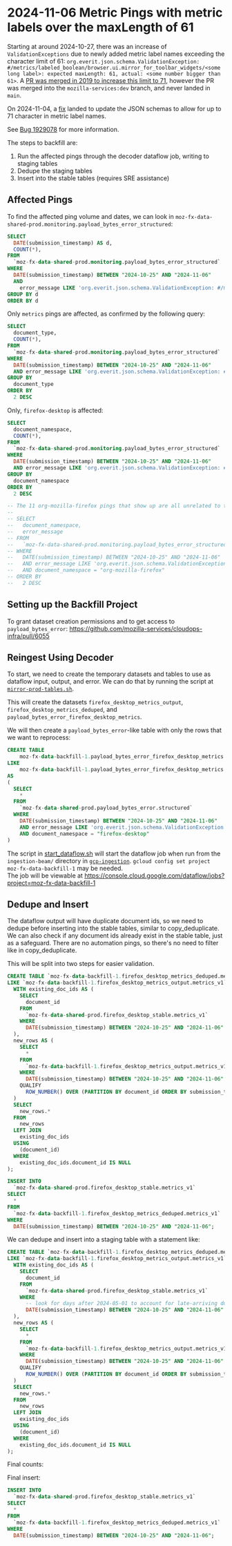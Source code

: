 # 2024-11-06 Metric Pings with metric labels over the maxLength of 61

Starting at around 2024-10-27, there was an increase of `ValidationExceptions` due to newly added metric label names exceeding the character limit of 61: `org.everit.json.schema.ValidationException: #/metrics/labeled_boolean/browser.ui.mirror_for_toolbar_widgets/<some long label>: expected maxLength: 61, actual: <some number bigger than 61>`. A [PR was merged in 2019 to increase this limit to 71](https://github.com/mozilla-services/mozilla-pipeline-schemas/pull/408/files), however the PR was merged into the `mozilla-services:dev` branch, and never landed in `main`.

On 2024-11-04, a [fix](https://bugzilla.mozilla.org/attachment.cgi?id=9435189) landed to update the JSON schemas to allow for up to 71 character in metric label names.

See [Bug 1929078](https://bugzilla.mozilla.org/show_bug.cgi?id=1929078) for more information.

The steps to backfill are:
1. Run the affected pings through the decoder dataflow job, writing to staging tables
2. Dedupe the staging tables 
3. Insert into the stable tables (requires SRE assistance)

## Affected Pings

To find the affected ping volume and dates, we can look in `moz-fx-data-shared-prod.monitoring.payload_bytes_error_structured`:

```sql
SELECT
  DATE(submission_timestamp) AS d,
  COUNT(*),
FROM
  `moz-fx-data-shared-prod.monitoring.payload_bytes_error_structured`
WHERE
  DATE(submission_timestamp) BETWEEN "2024-10-25" AND "2024-11-06"
  AND
    error_message LIKE 'org.everit.json.schema.ValidationException: #/metrics/% expected maxLength: 61, actual: %'
GROUP BY d
ORDER BY d
```

Only `metrics` pings are affected, as confirmed by the following query:

```sql
SELECT
  document_type,
  COUNT(*),
FROM
  `moz-fx-data-shared-prod.monitoring.payload_bytes_error_structured`
WHERE
  DATE(submission_timestamp) BETWEEN "2024-10-25" AND "2024-11-06"
  AND error_message LIKE 'org.everit.json.schema.ValidationException: #/metrics/% expected maxLength: 61, actual: %'
GROUP BY
  document_type
ORDER BY
  2 DESC
```

Only, `firefox-desktop` is affected:

```sql
SELECT
  document_namespace,
  COUNT(*),
FROM
  `moz-fx-data-shared-prod.monitoring.payload_bytes_error_structured`
WHERE
  DATE(submission_timestamp) BETWEEN "2024-10-25" AND "2024-11-06"
  AND error_message LIKE 'org.everit.json.schema.ValidationException: #/metrics/% expected maxLength: 61, actual: %'
GROUP BY
  document_namespace
ORDER BY
  2 DESC

-- The 11 org-mozilla-firefox pings that show up are all unrelated to this specific issue and exceed the label length by much more:
--
-- SELECT
--   document_namespace,
--   error_message
-- FROM
--   `moz-fx-data-shared-prod.monitoring.payload_bytes_error_structured`
-- WHERE
--   DATE(submission_timestamp) BETWEEN "2024-10-25" AND "2024-11-06"
--   AND error_message LIKE 'org.everit.json.schema.ValidationException: #/metrics/% expected maxLength: 61, actual: %'
--   AND document_namespace = "org-mozilla-firefox"
-- ORDER BY
--   2 DESC
```

## Setting up the Backfill Project

To grant dataset creation permissions and to get access to `payload_bytes_error`: https://github.com/mozilla-services/cloudops-infra/pull/6055

## Reingest Using Decoder

To start, we need to create the temporary datasets and tables to use as dataflow input, output, and error.
We can do that by running the script at 
[`mirror-prod-tables.sh`](mirror-prod-tables.sh).

This will create the datasets `firefox_desktop_metrics_output`, `firefox_desktop_metrics_deduped`, and 
`payload_bytes_error_firefox_desktop_metrics`.

We will then create a `payload_bytes_error`-like table with only the rows that we want to reprocess:

```sql
CREATE TABLE 
    moz-fx-data-backfill-1.payload_bytes_error_firefox_desktop_metrics.structured_input
LIKE 
    moz-fx-data-backfill-1.payload_bytes_error_firefox_desktop_metrics.structured
AS
(
  SELECT 
    *
  FROM 
    `moz-fx-data-shared-prod.payload_bytes_error.structured` 
  WHERE 
    DATE(submission_timestamp) BETWEEN "2024-10-25" AND "2024-11-06"
    AND error_message LIKE 'org.everit.json.schema.ValidationException: #/metrics/% expected maxLength: 61, actual: %'
    AND document_namespace = "firefox-desktop"
)
```

The script in [start_dataflow.sh](start_dataflow.sh)
will start the dataflow job when run from the `ingestion-beam/` directory in 
[`gcp-ingestion`](https://github.com/mozilla/gcp-ingestion/tree/main/ingestion-beam).
`gcloud config set project moz-fx-data-backfill-1` may be needed.  
The job will be viewable at https://console.cloud.google.com/dataflow/jobs?project=moz-fx-data-backfill-1

## Dedupe and Insert

The dataflow output will have duplicate document ids, so we need to dedupe before inserting into the stable tables,
similar to copy_deduplicate. We can also check if any document ids already exist in the stable table, just as 
a safeguard. There are no automation pings, so there's no need to filter like in copy_deduplicate.

This will be split into two steps for easier validation.

```sql
CREATE TABLE `moz-fx-data-backfill-1.firefox_desktop_metrics_deduped.metrics_v1` 
LIKE `moz-fx-data-backfill-1.firefox_desktop_metrics_output.metrics_v1` AS (
  WITH existing_doc_ids AS (
    SELECT
      document_id
    FROM
      `moz-fx-data-shared-prod.firefox_desktop_stable.metrics_v1`
    WHERE 
      DATE(submission_timestamp) BETWEEN "2024-10-25" AND "2024-11-06"
  ),
  new_rows AS (
    SELECT 
      * 
    FROM 
      `moz-fx-data-backfill-1.firefox_desktop_metrics_output.metrics_v1` 
    WHERE 
      DATE(submission_timestamp) BETWEEN "2024-10-25" AND "2024-11-06"
    QUALIFY 
      ROW_NUMBER() OVER (PARTITION BY document_id ORDER BY submission_timestamp) = 1
  )
  SELECT
    new_rows.*
  FROM
    new_rows
  LEFT JOIN
    existing_doc_ids
  USING
    (document_id)
  WHERE
    existing_doc_ids.document_id IS NULL
);
```

```sql
INSERT INTO
  `moz-fx-data-shared-prod.firefox_desktop_stable.metrics_v1`
SELECT
  *
FROM
  `moz-fx-data-backfill-1.firefox_desktop_metrics_deduped.metrics_v1`
WHERE 
  DATE(submission_timestamp) BETWEEN "2024-10-25" AND "2024-11-06";
```


We can dedupe and insert into a staging table with a statement like:
```sql
CREATE TABLE `moz-fx-data-backfill-1.firefox_desktop_metrics_deduped.metrics_v1` 
LIKE `moz-fx-data-backfill-1.firefox_desktop_metrics_output.metrics_v1` AS (
  WITH existing_doc_ids AS (
    SELECT
      document_id
    FROM
      `moz-fx-data-shared-prod.firefox_desktop_stable.metrics_v1`
    WHERE 
      -- look for days after 2024-05-01 to account for late-arriving duplicates
      DATE(submission_timestamp) BETWEEN "2024-10-25" AND "2024-11-06"
  ),
  new_rows AS (
    SELECT 
      * 
    FROM 
      `moz-fx-data-backfill-1.firefox_desktop_metrics_output.metrics_v1` 
    WHERE 
      DATE(submission_timestamp) BETWEEN "2024-10-25" AND "2024-11-06"
    QUALIFY 
      ROW_NUMBER() OVER (PARTITION BY document_id ORDER BY submission_timestamp) = 1
  )
  SELECT
    new_rows.*
  FROM
    new_rows
  LEFT JOIN
    existing_doc_ids
  USING
    (document_id)
  WHERE
    existing_doc_ids.document_id IS NULL
);
```

Final counts:

<todo>

Final insert:

```sql
INSERT INTO
  `moz-fx-data-shared-prod.firefox_desktop_stable.metrics_v1`
SELECT
  *
FROM
  `moz-fx-data-backfill-1.firefox_desktop_metrics_deduped.metrics_v1`
WHERE 
  DATE(submission_timestamp) BETWEEN "2024-10-25" AND "2024-11-06";
```
